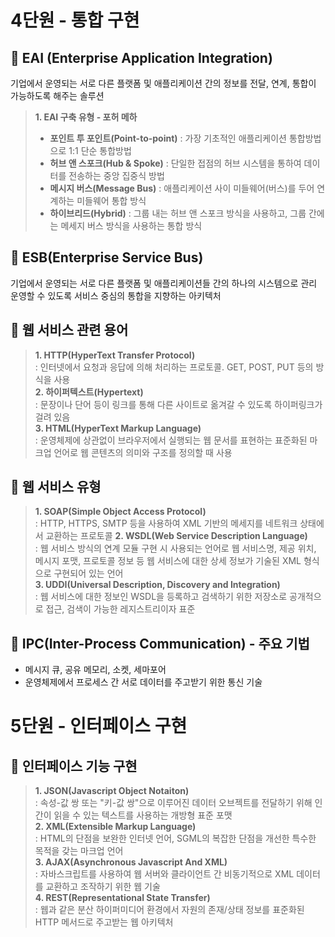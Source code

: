 # 4단원 - 통합 구현

## 📌 EAI (Enterprise Application Integration)
기업에서 운영되는 서로 다른 플랫폼 및 애플리케이션 간의 정보를 전달, 연계, 통합이 가능하도록 해주는 솔루션
> **1. EAI 구축 유형 - 포허 메하**  
> - **포인트 투 포인트(Point-to-point)** : 가장 기초적인 애플리케이션 통합방법으로 1:1 단순 통합방법
> - **허브 앤 스포크(Hub & Spoke)** : 단일한 접점의 허브 시스템을 통하여 데이터를 전송하는 중앙 집중식 방법
> - **메시지 버스(Message Bus)** : 애플리케이션 사이 미들웨어(버스)를 두어 연계하는 미들웨어 통합 방식
> - **하이브리드(Hybrid)** : 그룹 내는 허브 앤 스포크 방식을 사용하고, 그룹 간에는 메세지 버스 방식을 사용하는 통합 방식

## 📌 ESB(Enterprise Service Bus)
기업에서 운영되는 서로 다른 플랫폼 및 애플리케이션들 간의 하나의 시스템으로 관리 운영할 수 있도록 서비스 중심의 통합을 지향하는 아키텍처

## 📌 웹 서비스 관련 용어
> **1. HTTP(HyperText Transfer Protocol)**  
: 인터넷에서 요청과 응답에 의해 처리하는 프로토콜. GET, POST, PUT 등의 방식을 사용  
> **2. 하이퍼텍스트(Hypertext)**  
: 문장이나 단어 등이 링크를 통해 다른 사이트로 옮겨갈 수 있도록 하이퍼링크가 걸려 있음  
> **3. HTML(HyperText Markup Language)**  
: 운영체제에 상관없이 브라우저에서 실행되는 웹 문서를 표현하는 표준화된 마크업 언어로 웹 콘텐츠의 의미와 구조를 정의할 때 사용

## 📌 웹 서비스 유형
> **1. SOAP(Simple Object Access Protocol)**  
: HTTP, HTTPS, SMTP 등을 사용하여 XML 기반의 메세지를 네트워크 상태에서 교환하는 프로토콜
> **2. WSDL(Web Service Description Language)**  
: 웹 서비스 방식의 연계 모듈 구현 시 사용되는 언어로 웹 서비스명, 제공 위치, 메시지 포맷, 프로토콜 정보 등 웹 서비스에 대한 상세 정보가 기술된 XML 형식으로 구현되어 있는 언어  
> **3. UDDI(Universal Description, Discovery and Integration)**  
: 웹 서비스에 대한 정보인 WSDL을 등록하고 검색하기 위한 저장소로 공개적으로 접근, 검색이 가능한 레지스트리이자 표준

## 📌 IPC(Inter-Process Communication) - 주요 기법
- 메시지 큐, 공유 메모리, 소켓, 세마포어  
- 운영체제에서 프로세스 간 서로 데이터를 주고받기 위한 통신 기술

# 5단원 - 인터페이스 구현

## 📌 인터페이스 기능 구현
> **1. JSON(Javascript Object Notaiton)**  
: 속성-값 쌍 또는 "키-값 쌍"으로 이루어진 데이터 오브젝트를 전달하기 위해 인간이 읽을 수 있는 텍스트를 사용하는 개방형 표준 포맷  
> **2. XML(Extensible Markup Language)**  
: HTML의 단점을 보완한 인터넷 언어, SGML의 복잡한 단점을 개선한 특수한 목적을 갖는 마크업 언어  
> **3. AJAX(Asynchronous Javascript And XML)**  
: 자바스크립트를 사용하여 웹 서버와 클라이언트 간 비동기적으로 XML 데이터를 교환하고 조작하기 위한 웹 기술  
> **4. REST(Representational State Transfer)**  
: 웹과 같은 분산 하이퍼미디어 환경에서 자원의 존재/상태 정보를 표준화된 HTTP 메서드로 주고받는 웹 아키텍처